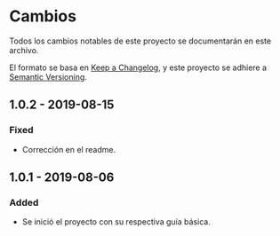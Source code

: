 # Cambios

Todos los cambios notables de este proyecto se documentarán en este archivo.

El formato se basa en [Keep a Changelog](https://keepachangelog.com/en/1.0.0/),
y este proyecto se adhiere a [Semantic Versioning](https://semver.org/spec/v2.0.0.html).

## 1.0.2 - 2019-08-15

### Fixed

-   Corrección en el readme.

## 1.0.1 - 2019-08-06

### Added

-   Se inició el proyecto con su respectiva guía básica.
